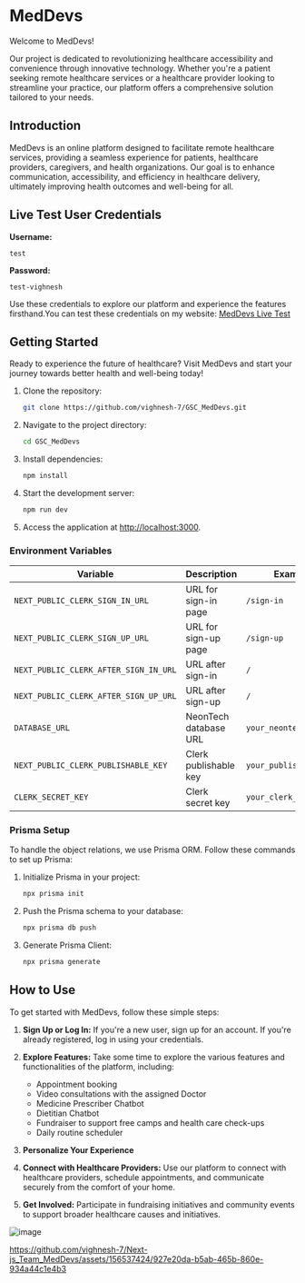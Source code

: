 # MedDevs
Welcome to MedDevs!

Our project is dedicated to revolutionizing healthcare accessibility and convenience through innovative technology. Whether you're a patient seeking remote healthcare services or a healthcare provider looking to streamline your practice, our platform offers a comprehensive solution tailored to your needs.


## Introduction
MedDevs is an online platform designed to facilitate remote healthcare services, providing a seamless experience for patients, healthcare providers, caregivers, and health organizations. Our goal is to enhance communication, accessibility, and efficiency in healthcare delivery, ultimately improving health outcomes and well-being for all.


## Live Test User Credentials

**Username:** 
```plaintext
test
```

**Password:** 
```plaintext
test-vighnesh
```

Use these credentials to explore our platform and experience the features firsthand.You can test these credentials on my website: [MedDevs Live Test](https://meddevs.vighneshvangari.in/)


## Getting Started
Ready to experience the future of healthcare? Visit MedDevs and start your journey towards better health and well-being today!

1. Clone the repository:
   ```bash
   git clone https://github.com/vighnesh-7/GSC_MedDevs.git
   ```

2. Navigate to the project directory:
   ```bash
   cd GSC_MedDevs
   ```

3. Install dependencies:
   ```bash
   npm install
   ```

4. Start the development server:
   ```bash
   npm run dev
   ```

5. Access the application at [http://localhost:3000](http://localhost:3000).

### Environment Variables

| Variable                            | Description                              | Example Value               |
| ----------------------------------- | ---------------------------------------- | --------------------------- |
| `NEXT_PUBLIC_CLERK_SIGN_IN_URL`     | URL for sign-in page                     | `/sign-in`                  |
| `NEXT_PUBLIC_CLERK_SIGN_UP_URL`     | URL for sign-up page                     | `/sign-up`                  |
| `NEXT_PUBLIC_CLERK_AFTER_SIGN_IN_URL`| URL after sign-in                        | `/`                         |
| `NEXT_PUBLIC_CLERK_AFTER_SIGN_UP_URL`| URL after sign-up                        | `/`                         |
| `DATABASE_URL`                      | NeonTech database URL                    | `your_neontech_database_url`|
| `NEXT_PUBLIC_CLERK_PUBLISHABLE_KEY` | Clerk publishable key                    | `your_publishable_key`      |
| `CLERK_SECRET_KEY`                  | Clerk secret key                         | `your_clerk_key`            |


### Prisma Setup
To handle the object relations, we use Prisma ORM. Follow these commands to set up Prisma:

1. Initialize Prisma in your project:
   ```bash
   npx prisma init
   ```

2. Push the Prisma schema to your database:
   ```bash
   npx prisma db push
   ```

3. Generate Prisma Client:
   ```bash
   npx prisma generate
   ```

## How to Use
To get started with MedDevs, follow these simple steps:

1. **Sign Up or Log In:** If you're a new user, sign up for an account. If you're already registered, log in using your credentials.
   
2. **Explore Features:** Take some time to explore the various features and functionalities of the platform, including:
   - Appointment booking
   - Video consultations with the assigned Doctor
   - Medicine Prescriber Chatbot
   - Dietitian Chatbot
   - Fundraiser to support free camps and health care check-ups
   - Daily routine scheduler

3. **Personalize Your Experience**

4. **Connect with Healthcare Providers:** Use our platform to connect with healthcare providers, schedule appointments, and communicate securely from the comfort of your home.

5. **Get Involved:** Participate in fundraising initiatives and community events to support broader healthcare causes and initiatives.

![image](https://github.com/vighnesh-7/GSC_MedDevs/assets/156537424/6d691d54-9f8f-4a89-8051-677d6ea5fc8e)

https://github.com/vighnesh-7/Next-js_Team_MedDevs/assets/156537424/927e20da-b5ab-465b-860e-934a44c1e4b3

